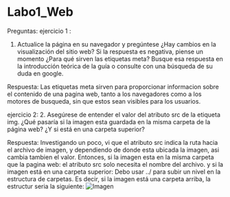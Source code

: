# Labo1_Web

Preguntas: ejercicio 1 : 
1. Actualice la página en su navegador y pregúntese ¿Hay cambios en la visualización del sitio web? Si la
respuesta es negativa, piense un momento ¿Para qué sirven las etiquetas meta? Busque esa respuesta en la
introducción teórica de la guía o consulte con una búsqueda de su duda en google.

Respuesta: Las etiquetas meta sirven para proporcionar informacion sobre el contenido de una pagina web, tanto a los navegadores
como a los motores de busqueda, sin que estos sean visibles para los usuarios.

ejercicio 2: 
2. Asegúrese de entender el valor del atributo src de la etiqueta img. ¿Qué pasaría si la imagen esta guardada
en la misma carpeta de la página web? ¿Y si está en una carpeta superior?

Respuesta: Investigando un poco, vi que el atributo src indica la ruta hacia el archivo de imagen, y dependiendo de 
donde esta ubicada la imagen, asi cambia tambien el valor. 
Entonces, si la imagen esta en la misma carpeta que la pagina web: el atributo src solo necesita el nombre del archivo.
y si la imagen está en una carpeta superior:
Debo usar ../ para subir un nivel en la estructura de carpetas. Es decir, si la imagen está una carpeta arriba, la estructur seria la siguiente: 
<img src="../imagen.jpg" alt="Imagen">

